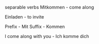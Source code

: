 separable verbs
Mitkommen - come along

Einladen - to invite

Prefix - Mit
Suffix - Kommen

I come along with you - Ich komme dich